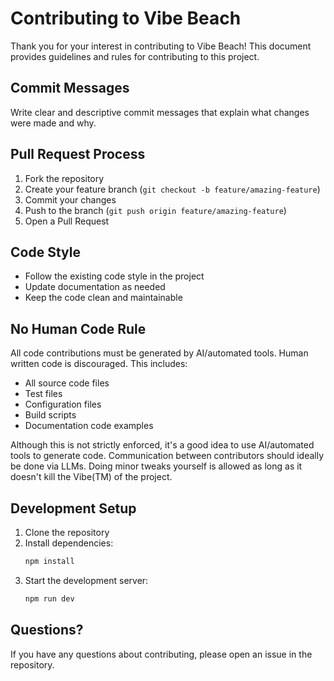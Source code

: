 # Contributing to Vibe Beach

Thank you for your interest in contributing to Vibe Beach! This document provides guidelines and rules for contributing to this project.

## Commit Messages

Write clear and descriptive commit messages that explain what changes were made and why.

## Pull Request Process

1. Fork the repository
2. Create your feature branch (`git checkout -b feature/amazing-feature`)
3. Commit your changes
4. Push to the branch (`git push origin feature/amazing-feature`)
5. Open a Pull Request

## Code Style

- Follow the existing code style in the project
- Update documentation as needed
- Keep the code clean and maintainable

## No Human Code Rule

All code contributions must be generated by AI/automated tools. Human written code is discouraged. This includes:

- All source code files
- Test files
- Configuration files
- Build scripts
- Documentation code examples

Although this is not strictly enforced, it's a good idea to use AI/automated tools to generate code. Communication between contributors should ideally be done via LLMs. Doing minor tweaks yourself is allowed as long as it doesn't kill the Vibe(TM) of the project.

## Development Setup

1. Clone the repository
2. Install dependencies:
   ```bash
   npm install
   ```
3. Start the development server:
   ```bash
   npm run dev
   ```

## Questions?

If you have any questions about contributing, please open an issue in the repository.
